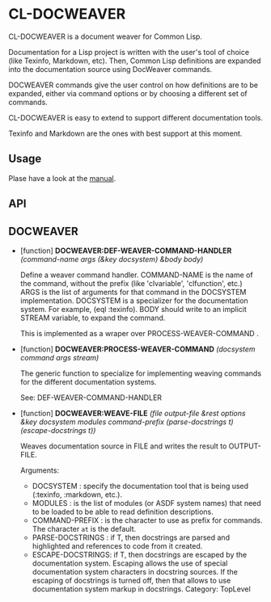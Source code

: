 

# CL-DOCWEAVER

CL-DOCWEAVER is a document weaver for Common Lisp.

Documentation for a Lisp project is written with the user's tool of choice (like Texinfo, Markdown, etc). Then, Common Lisp definitions are expanded into the documentation source using DocWeaver commands.

DOCWEAVER commands give the user control on how definitions are to be expanded, either via command options or by choosing a different set of commands.

CL-DOCWEAVER is easy to extend to support different documentation tools.

Texinfo and Markdown are the ones with best support at this moment.

## Usage

Plase have a look at the [manual](docs/cl-docweaver.pdf "manual").

## API

## DOCWEAVER

- [function] **DOCWEAVER:DEF-WEAVER-COMMAND-HANDLER** *(command-name args (&key docsystem) &body body)*

    Define a weaver command handler.
    COMMAND-NAME is the name of the command, without the prefix (like 'clvariable', 'clfunction', etc.)
    ARGS is the list of arguments for that command in the DOCSYSTEM implementation.
    DOCSYSTEM is a specializer for the documentation system. For example, (eql :texinfo).
    BODY should write to an implicit STREAM variable, to expand the command.
    
    This is implemented as a wraper over PROCESS-WEAVER-COMMAND .



- [function] **DOCWEAVER:PROCESS-WEAVER-COMMAND** *(docsystem command args stream)*

    The generic function to specialize for implementing weaving commands for the different documentation systems.
    
    See: DEF-WEAVER-COMMAND-HANDLER



- [function] **DOCWEAVER:WEAVE-FILE** *(file output-file &rest options &key docsystem modules command-prefix (parse-docstrings t) (escape-docstrings t))*

    Weaves documentation source in FILE and writes the result to OUTPUT-FILE.
    
    Arguments:
    
    - DOCSYSTEM : specify the documentation tool that is being used (:texinfo, :markdown, etc.).
    - MODULES : is the list of modules (or ASDF system names) that need to be loaded to be able to read definition descriptions.
    - COMMAND-PREFIX : is the character to use as prefix for commands. The character `at` is the default.
    - PARSE-DOCSTRINGS : if T, then docstrings are parsed and highlighted and references to code from it created.
    - ESCAPE-DOCSTRINGS: if T, then docstrings are escaped by the documentation system. Escaping allows the use of special documentation system characters in docstring sources. If the escaping of docstrings is turned off, then that allows to use documentation system markup in docstrings.
    Category: TopLevel




